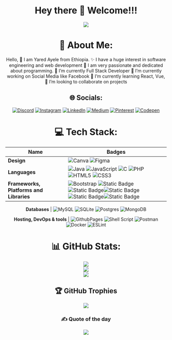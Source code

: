<div align="center"><h1>Hey there 👋 Welcome!!!</h1></ div>
<div align="center">
<img src="https://github.com/Yohannes90/Yohannes90/assets/116464283/d8cdc4e7-ffb1-46a0-ae40-f698f7e8e9ae" height=auto>
</ div>
<br>

# 💫 About Me:
Hello, 👋 I am Yared Ayele from Ethiopia. ✨ I have a huge interest in software engineering and web development 🌱 I am very passionate and dedicated about programming.
🔭 I’m currently Full Stack Developer
🔭 I’m currently working on Social Media like Facebook
🌱 I’m currently learning React, Vue, 
👯 I’m looking to collaborate on projects<br>

## 🌐 Socials:
[![Discord](https://img.shields.io/badge/Discord-%237289DA.svg?logo=discord&logoColor=white)](https://discord.gg/Yohannes90) [![Instagram](https://img.shields.io/badge/Instagram-%23E4405F.svg?logo=Instagram&logoColor=white)](https://instagram.com/Yohannes90) [![LinkedIn](https://img.shields.io/badge/LinkedIn-%230077B5.svg?logo=linkedin&logoColor=white)](https://linkedin.com/in/Yohannes90) [![Medium](https://img.shields.io/badge/Medium-12100E?logo=medium&logoColor=white)](https://medium.com/@Yohannes90) [![Pinterest](https://img.shields.io/badge/Pinterest-%23E60023.svg?logo=Pinterest&logoColor=white)](https://pinterest.com/mekonnenyohannes90) [![Codepen](https://img.shields.io/badge/Codepen-000000?style=for-the-badge&logo=codepen&logoColor=white)](https://codepen.io/@Yohannes-Mekonnen) 

# 💻 Tech Stack:

Name | Badges
---- | ----
**Design**  |  ![Canva](https://img.shields.io/badge/Canva-%2300C4CC.svg?style=for-the-badge&logo=Canva&logoColor=white) ![Figma](https://img.shields.io/badge/figma-%23F24E1E.svg?style=for-the-badge&logo=figma&logoColor=white)
**Languages**  |   ![Java](https://img.shields.io/badge/java-%23ED8B00.svg?style=for-the-badge&logo=openjdk&logoColor=white) ![JavaScript](https://img.shields.io/badge/javascript-%23323330.svg?style=for-the-badge&logo=javascript&logoColor=%23F7DF1E) ![C](https://img.shields.io/badge/c-%2300599C.svg?style=for-the-badge&logo=c&logoColor=white) ![PHP](https://img.shields.io/badge/php-%23777BB4.svg?style=for-the-badge&logo=php&logoColor=white) ![HTML5](https://img.shields.io/badge/html5-%23E34F26.svg?style=for-the-badge&logo=html5&logoColor=white) ![CSS3](https://img.shields.io/badge/css3-%231572B6.svg?style=for-the-badge&logo=css3&logoColor=white)
**Frameworks, Platforms and Libraries** | ![Bootstrap](https://img.shields.io/badge/bootstrap-%238511FA.svg?style=for-the-badge&logo=bootstrap&logoColor=white)  ![Static Badge](https://img.shields.io/badge/React-61DBFB?style=for-the-badge&logo=react&logoColor=cyan&labelColor=black) ![Static Badge](https://img.shields.io/badge/Laravel-white?style=for-the-badge&logo=laravel)![Static Badge](https://img.shields.io/badge/Nodejs-white?style=for-the-badge&logo=node&color=green)![Static Badge](https://img.shields.io/badge/tailwindcss-cyan?style=for-the-badge&logo=tailwindcss&color=white)![Static Badge](https://img.shields.io/badge/livewire-red?style=for-the-badge&logo=livewire&logoColor=pink&color=white)




**Databases**  | ![MySQL](https://img.shields.io/badge/mysql-%2300000f.svg?style=for-the-badge&logo=mysql&logoColor=white) ![SQLite](https://img.shields.io/badge/sqlite-%2307405e.svg?style=for-the-badge&logo=sqlite&logoColor=white) ![Postgres](https://img.shields.io/badge/postgres-%23316192.svg?style=for-the-badge&logo=postgresql&logoColor=white) ![MongoDB](https://img.shields.io/badge/MongoDB-%234ea94b.svg?style=for-the-badge&logo=mongodb&logoColor=white) 

**Hosting, DevOps & tools**   |  ![GithubPages](https://img.shields.io/badge/github%20pages-121013?style=for-the-badge&logo=github&logoColor=white)  ![Shell Script](https://img.shields.io/badge/shell_script-%23121011.svg?style=for-the-badge&logo=gnu-bash&logoColor=white) ![Postman](https://img.shields.io/badge/Postman-FF6C37?style=for-the-badge&logo=postman&logoColor=white) ![Docker](https://img.shields.io/badge/docker-%230db7ed.svg?style=for-the-badge&logo=docker&logoColor=white) ![ESLint](https://img.shields.io/badge/ESLint-4B3263?style=for-the-badge&logo=eslint&logoColor=white)

# 📊 GitHub Stats:
![](https://github-readme-stats.vercel.app/api?username=Yohannes90&theme=darcula&hide_border=false&include_all_commits=false&count_private=true)<br/>
![](https://github-readme-streak-stats.herokuapp.com/?user=Yohannes90&theme=darcula&hide_border=true)<br/>
![](https://github-readme-stats.vercel.app/api/top-langs/?username=Yohannes90&theme=darcula&hide_border=true&include_all_commits=true&count_private=true&layout=compact)

## 🏆 GitHub Trophies
![](https://github-profile-trophy.vercel.app/?username=Yohannes90&theme=dracula&no-frame=false&no-bg=false&margin-w=4)

### ✍️ Quote of the day
![](https://quotes-github-readme.vercel.app/api?type=horizontal&theme=tokyonight)

<!-- Proudly created with GPRM ( https://gprm.itsvg.in ) -->
